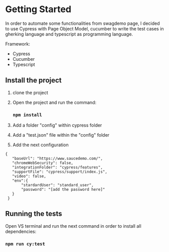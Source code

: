 # Getting Started

In order to automate some functionalities from swagdemo page, I decided to use Cypress with Page Object Model, cucumber to write the test cases in gherking language and typescript as programming language. 


Framework: 
 - Cypress
 - Cucumber
 - Typescript



## Install the project
1. clone the project 
2. Open the project and run the command: 
    ### `npm install`

3. Add a folder "config" within cypress folder
4. Add a "test.json" file within the "config" folder
5. Add the next configuration 

 ```   
 {
    "baseUrl": "https://www.saucedemo.com/",
    "chromeWebSecurity": false,
    "integrationFolder": "cypress/features",
    "supportFile": "cypress/support/index.js",
    "video": false,
    "env":{
        "stardardUser": "standard_user",
        "password": "[add the password here]"
    }
  }
  ```


 ## Running the tests
   Open VS terminal and run the next command in order to install all dependencies: 
   
   
   ### `npm run cy:test`   

